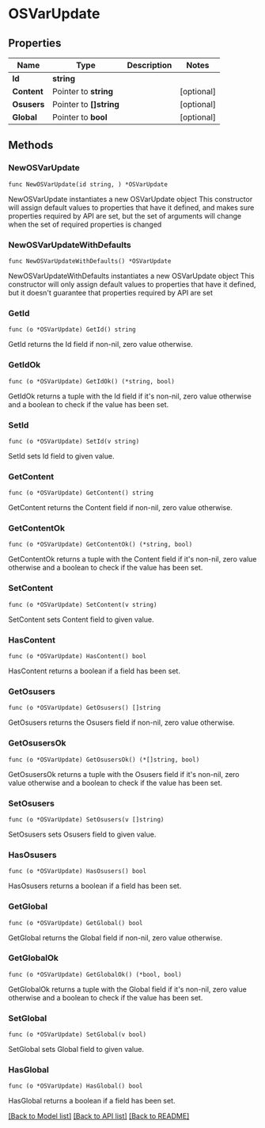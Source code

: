 # OSVarUpdate

## Properties

Name | Type | Description | Notes
------------ | ------------- | ------------- | -------------
**Id** | **string** |  | 
**Content** | Pointer to **string** |  | [optional] 
**Osusers** | Pointer to **[]string** |  | [optional] 
**Global** | Pointer to **bool** |  | [optional] 

## Methods

### NewOSVarUpdate

`func NewOSVarUpdate(id string, ) *OSVarUpdate`

NewOSVarUpdate instantiates a new OSVarUpdate object
This constructor will assign default values to properties that have it defined,
and makes sure properties required by API are set, but the set of arguments
will change when the set of required properties is changed

### NewOSVarUpdateWithDefaults

`func NewOSVarUpdateWithDefaults() *OSVarUpdate`

NewOSVarUpdateWithDefaults instantiates a new OSVarUpdate object
This constructor will only assign default values to properties that have it defined,
but it doesn't guarantee that properties required by API are set

### GetId

`func (o *OSVarUpdate) GetId() string`

GetId returns the Id field if non-nil, zero value otherwise.

### GetIdOk

`func (o *OSVarUpdate) GetIdOk() (*string, bool)`

GetIdOk returns a tuple with the Id field if it's non-nil, zero value otherwise
and a boolean to check if the value has been set.

### SetId

`func (o *OSVarUpdate) SetId(v string)`

SetId sets Id field to given value.


### GetContent

`func (o *OSVarUpdate) GetContent() string`

GetContent returns the Content field if non-nil, zero value otherwise.

### GetContentOk

`func (o *OSVarUpdate) GetContentOk() (*string, bool)`

GetContentOk returns a tuple with the Content field if it's non-nil, zero value otherwise
and a boolean to check if the value has been set.

### SetContent

`func (o *OSVarUpdate) SetContent(v string)`

SetContent sets Content field to given value.

### HasContent

`func (o *OSVarUpdate) HasContent() bool`

HasContent returns a boolean if a field has been set.

### GetOsusers

`func (o *OSVarUpdate) GetOsusers() []string`

GetOsusers returns the Osusers field if non-nil, zero value otherwise.

### GetOsusersOk

`func (o *OSVarUpdate) GetOsusersOk() (*[]string, bool)`

GetOsusersOk returns a tuple with the Osusers field if it's non-nil, zero value otherwise
and a boolean to check if the value has been set.

### SetOsusers

`func (o *OSVarUpdate) SetOsusers(v []string)`

SetOsusers sets Osusers field to given value.

### HasOsusers

`func (o *OSVarUpdate) HasOsusers() bool`

HasOsusers returns a boolean if a field has been set.

### GetGlobal

`func (o *OSVarUpdate) GetGlobal() bool`

GetGlobal returns the Global field if non-nil, zero value otherwise.

### GetGlobalOk

`func (o *OSVarUpdate) GetGlobalOk() (*bool, bool)`

GetGlobalOk returns a tuple with the Global field if it's non-nil, zero value otherwise
and a boolean to check if the value has been set.

### SetGlobal

`func (o *OSVarUpdate) SetGlobal(v bool)`

SetGlobal sets Global field to given value.

### HasGlobal

`func (o *OSVarUpdate) HasGlobal() bool`

HasGlobal returns a boolean if a field has been set.


[[Back to Model list]](../README.md#documentation-for-models) [[Back to API list]](../README.md#documentation-for-api-endpoints) [[Back to README]](../README.md)


